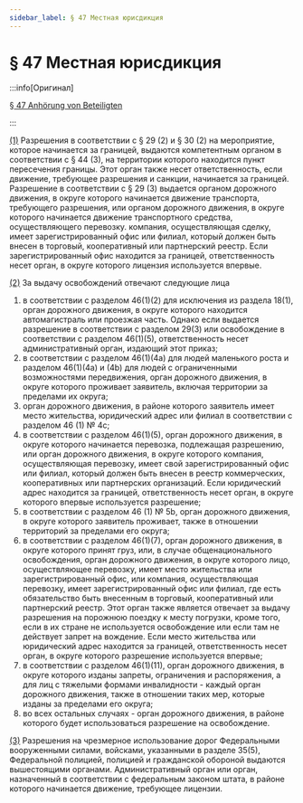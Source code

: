 ```yaml
---
sidebar_label: § 47 Местная юрисдикция
---
```


# § 47 Местная юрисдикция

:::info[Оригинал]

[§ 47 Anhörung von Beteiligten](https://www.gesetze-im-internet.de/stvo_2013/__47.html)

:::


<span id="1">[(1)](#1)</span> Разрешения в соответствии с § 29 (2) и § 30 (2) на мероприятие, которое начинается за границей,
выдаются компетентным органом в соответствии с § 44 (3), на территории которого находится
пункт пересечения границы. Этот орган также несет ответственность, если движение, требующее
разрешения и санкции, начинается за границей. Разрешение в соответствии с § 29 (3) выдается
органом дорожного движения, в округе которого начинается движение транспорта, требующего
разрешения, или органом дорожного движения, в округе которого начинается движение
транспортного средства, осуществляющего перевозку.
компания, осуществляющая сделку, имеет зарегистрированный офис или филиал, который должен быть
внесен в торговый, кооперативный или партнерский реестр. Если зарегистрированный офис находится
за границей, ответственность несет орган, в округе которого лицензия используется впервые.


<span id="2">[(2)](#2)</span> За выдачу освобождений отвечают следующие лица
1. в соответствии с разделом 46(1)(2) для исключения из раздела 18(1), орган дорожного
движения, в округе которого находится автомагистраль или проезжая часть. Однако если
выдается разрешение в соответствии с разделом 29(3) или освобождение в соответствии с
разделом 46(1)(5), ответственность несет административный орган, издающий этот приказ;
2. в соответствии с разделом 46(1)(4a) для людей маленького роста и разделом 46(1)(4a) и (4b) для
людей с ограниченными возможностями передвижения, орган дорожного движения, в округе
которого проживает заявитель, включая территории за пределами их округа;
3. орган дорожного движения, в районе которого заявитель имеет место жительства,
юридический адрес или филиал в соответствии с разделом 46 (1) № 4c;
4. в соответствии с разделом 46(1)(5), орган дорожного движения, в округе которого начинается
перевозка, подлежащая разрешению, или орган дорожного движения, в округе которого
компания, осуществляющая перевозку, имеет свой зарегистрированный офис или филиал,
который должен быть внесен в реестр коммерческих, кооперативных или партнерских
организаций. Если юридический адрес находится за границей, ответственность несет орган, в
округе которого впервые используется разрешение;
5. в соответствии с разделом 46 (1) № 5b, орган дорожного движения, в округе которого
заявитель проживает, также в отношении территорий за пределами его округа;
6. в соответствии с разделом 46(1)(7), орган дорожного движения, в округе которого принят груз,
или, в случае общенационального освобождения, орган дорожного движения, в округе которого
лицо, осуществляющее перевозку, имеет место жительства или зарегистрированный офис, или
компания, осуществляющая перевозку, имеет зарегистрированный офис или филиал, где есть
обязательство быть внесенным в торговый, кооперативный или партнерский реестр. Этот орган
также является
отвечает за выдачу разрешения на порожнюю поездку к месту погрузки, кроме того, если в их
стране не используется освобождение или если там не действует запрет на вождение. Если место
жительства или юридический адрес находится за границей, ответственность несет орган, в округе
которого разрешение используется впервые;
7. в соответствии с разделом 46(1)(11), орган дорожного движения, в округе которого изданы
запреты, ограничения и распоряжения, а для лиц с тяжелыми формами инвалидности - каждый
орган дорожного движения, также в отношении таких мер, которые изданы за пределами его
округа;
8. во всех остальных случаях - орган дорожного движения, в районе которого будет
использоваться разрешение на освобождение.


<span id="3">[(3)](#3)</span> Разрешения на чрезмерное использование дорог Федеральными вооруженными силами,
войсками, указанными в разделе 35(5), Федеральной полицией, полицией и гражданской
обороной выдаются вышестоящими органами.
Административный орган или орган, назначенный в соответствии с федеральным законом штата, в районе
которого начинается движение, требующее лицензии.
